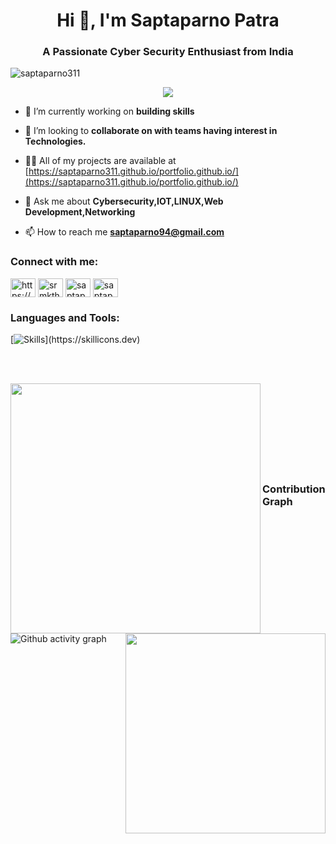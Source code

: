 <h1 align="center">Hi 👋, I'm Saptaparno Patra</h1>
<h3 align="center">A Passionate Cyber Security Enthusiast from India</h3>

<p align="left"> <img src="https://komarev.com/ghpvc/?username=saptaparno311&label=Profile%20views&color=0e75b6&style=flat" alt="saptaparno311" /> </p>

<p align="center"> <img src="https://github-profile-trophy.vercel.app/?username=Saptaparno311&theme=onedark&row=1" />
</p>

- 🔭 I’m currently working on **building skills**

- 👯 I’m looking to **collaborate on with teams having interest in Technologies.**

- 👨‍💻 All of my projects are available at [https://saptaparno311.github.io/portfolio.github.io/](https://saptaparno311.github.io/portfolio.github.io/)

- 💬 Ask me about **Cybersecurity,IOT,LINUX,Web Development,Networking**

- 📫 How to reach me **saptaparno94@gmail.com**

<h3 align="left">Connect with me:</h3>
<p align="left">
<a href="https://linkedin.com/in/https://www.linkedin.com/in/saptaparno-patra-42158b184/" target="blank"><img align="center" src="https://raw.githubusercontent.com/rahuldkjain/github-profile-readme-generator/master/src/images/icons/Social/linked-in-alt.svg" alt="https://www.linkedin.com/in/saptaparno-patra-42158b184/" height="30" width="40" /></a>
<a href="https://www.codechef.com/users/srmkth_22" target="blank"><img align="center" src="https://cdn.jsdelivr.net/npm/simple-icons@3.1.0/icons/codechef.svg" alt="srmkth_22" height="30" width="40" /></a>
<a href="https://www.hackerrank.com/saptaparno patra (ra2111003010311)" target="blank"><img align="center" src="https://raw.githubusercontent.com/rahuldkjain/github-profile-readme-generator/master/src/images/icons/Social/hackerrank.svg" alt="saptaparno patra (ra2111003010311)" height="30" width="40" /></a>
<a href="https://www.leetcode.com/saptaparno94" target="blank"><img align="center" src="https://raw.githubusercontent.com/rahuldkjain/github-profile-readme-generator/master/src/images/icons/Social/leet-code.svg" alt="saptaparno94" height="30" width="40" /></a>
</p>

<h3 align="left">Languages and Tools:</h3>

[![Skills](https://skillicons.dev/icons?i=c,cpp,python,arduino,raspberrypi,git,github,figma,js,html,css,react,nodejs,linux,mysql,sqlite,vscode,autocad,figma,ai,babel,bootstrap,firebase,)](https://skillicons.dev)

<br><br>
<!-- Statistics -->
<p align="left">
  <img align="left" src="https://github-readme-stats.vercel.app/api?username=Saptaparno311&theme=tokyonight&count_private=true&include_all_commits=true&show_icons=true&custom_title=%23%20GitHub%20Stats%20%E2%9C%85" width="400px"  />
  
  <img align="right" src="https://github-readme-stats.vercel.app/api/top-langs/?username=Saptaparno311&theme=tokyonight&layout=compact&langs_count=10&custom_title=%23%20Most%20Used%20Languages%20%F0%9F%91%A8%F0%9F%8F%BD%E2%80%8D%F0%9F%92%BB" width="320px" />
</p>

<br><br><br><br><br><br><br><br>


### Contribution Graph
![Github activity graph](https://github-readme-activity-graph.vercel.app/graph?username=Saptaparno311&theme=github-compact)
